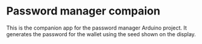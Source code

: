 # Password manager compaion

This is the companion app for the password manager Arduino project. It generates the password for the wallet using the seed shown on the display.